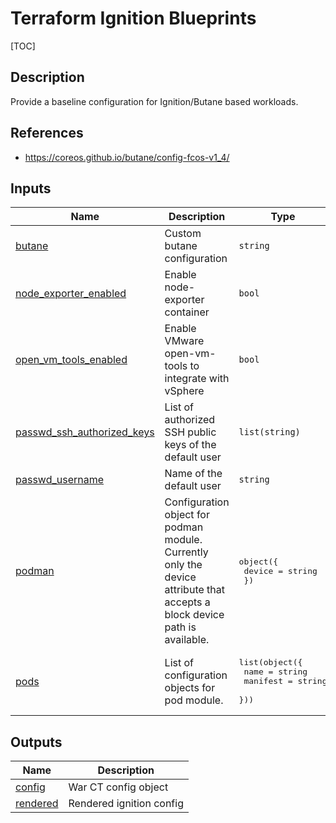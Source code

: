 <!-- BEGIN_TF_DOCS -->
# Terraform Ignition Blueprints

 [TOC]

## Description

Provide a baseline configuration for Ignition/Butane based workloads.

## References

* <https://coreos.github.io/butane/config-fcos-v1_4/>

## Inputs

| Name | Description | Type | Default | Required |
|------|-------------|------|---------|:--------:|
| <a name="input_butane"></a> [butane](#input\_butane) | Custom butane configuration | `string` | `null` | no |
| <a name="input_node_exporter_enabled"></a> [node\_exporter\_enabled](#input\_node\_exporter\_enabled) | Enable node-exporter container | `bool` | `true` | no |
| <a name="input_open_vm_tools_enabled"></a> [open\_vm\_tools\_enabled](#input\_open\_vm\_tools\_enabled) | Enable VMware open-vm-tools to integrate with vSphere | `bool` | `false` | no |
| <a name="input_passwd_ssh_authorized_keys"></a> [passwd\_ssh\_authorized\_keys](#input\_passwd\_ssh\_authorized\_keys) | List of authorized SSH public keys of the default user | `list(string)` | <pre>[<br>  ""<br>]</pre> | no |
| <a name="input_passwd_username"></a> [passwd\_username](#input\_passwd\_username) | Name of the default user | `string` | `"core"` | no |
| <a name="input_podman"></a> [podman](#input\_podman) | Configuration object for podman module.<br>    Currently only the device attribute that accepts a block device path is available. | <pre>object({<br>    device = string<br>  })</pre> | `null` | no |
| <a name="input_pods"></a> [pods](#input\_pods) | List of configuration objects for pod module. | <pre>list(object({<br>    name     = string<br>    manifest = string<br>  }))</pre> | `[]` | no |

## Outputs

| Name | Description |
|------|-------------|
| <a name="output_config"></a> [config](#output\_config) | War CT config object |
| <a name="output_rendered"></a> [rendered](#output\_rendered) | Rendered ignition config |
<!-- END_TF_DOCS -->
